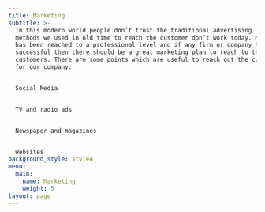```yaml
---
title: Marketing
subtitle: >-
  In this modern world people don’t trust the traditional advertising. The
  methods we used in old time to reach the customer don’t work today. Marketing
  has been reached to a professional level and if any firm or company has to be
  successful then there should be a great marketing plan to reach to the
  customers. There are some points which are useful to reach out the customers
  for our company.


  Social Media


  TV and radio ads


  Newspaper and magazines


  Websites
background_style: style4
menu:
  main:
    name: Marketing
    weight: 5
layout: page
---
```


